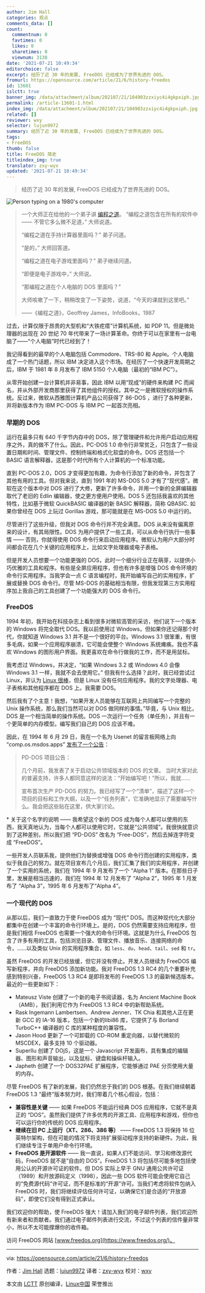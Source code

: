 ```yaml
---
author: Jim Hall
categories: 观点
comments_data: []
count:
  commentnum: 0
  favtimes: 0
  likes: 0
  sharetimes: 0
  viewnum: 3138
date: '2021-07-21 10:49:34'
editorchoice: false
excerpt: 经历了近 30 年的发展, FreeDOS 已经成为了世界先进的 DOS。
fromurl: https://opensource.com/article/21/6/history-freedos
id: 13601
islctt: true
banner_img: /data/attachment/album/202107/21/104903zzxiyc4i4gkpxiph.jpg
permalink: /article-13601-1.html
index_img: /data/attachment/album/202107/21/104903zzxiyc4i4gkpxiph.jpg.thumb.jpg
related: []
reviewer: wxy
selector: lujun9972
summary: 经历了近 30 年的发展, FreeDOS 已经成为了世界先进的 DOS。
tags:
- FreeDOS
thumb: false
title: FreeDOS 简史
titleindex_img: true
translator: zxy-wyx
updated: '2021-07-21 10:49:34'
---
```



> 
> 经历了近 30 年的发展, FreeDOS 已经成为了世界先进的 DOS。
> 
> 
> 


![](/data/attachment/album/202107/21/104903zzxiyc4i4gkpxiph.jpg "Person typing on a 1980's computer")



> 
> 一个大师正在给他的一个弟子讲 [编程之道](https://www.mit.edu/~xela/tao.html)。 “编程之道包含在所有的软件中 —— 不管它多么微不足道，” 大师说道。
> 
> 
> “编程之道在手持计算器里面吗？” 弟子问道。
> 
> 
> “是的，” 大师回答道。
> 
> 
> “编程之道在电子游戏里面吗？” 弟子继续问道。
> 
> 
> “即便是电子游戏中，” 大师说。
> 
> 
> “那编程之道在个人电脑的 DOS 里面吗？”
> 
> 
> 大师咳嗽了一下，稍稍改变了一下姿势，说道，“今天的课就到这里吧。”
> 
> 
> ——《编程之道》，Geoffrey James，InfoBooks，1987
> 
> 
> 


过去，计算仅限于昂贵的大型机和“大铁疙瘩”计算机系统，如 PDP 11。但是微处理器的出现在 20 世纪 70 年代带来了一场计算革命。你终于可以在家里有一台电脑了——“个人电脑”时代已经到了！


我记得看到的最早的个人电脑包括 Commodore、TRS-80 和 Apple。个人电脑成了一个热门话题，所以 IBM 决定进入这个市场。在经历了一个快速开发周期之后，IBM 于 1981 年 8 月发布了 IBM 5150 个人电脑（最初的“IBM PC”）。


从零开始创建一台计算机并非易事，因此 IBM 以用“现成”的硬件来构建 PC 而闻名，并从外部开发商那里获得了其他组件的授权。其中之一是微软授权的操作系统。反过来，微软从西雅图计算机产品公司获得了 86-DOS ，进行了各种更新，并将新版本作为 IBM PC-DOS 与 IBM PC 一起首次亮相。


### 早期的 DOS


运行在最多只有 640 千字节内存中的 DOS，除了管理硬件和允许用户启动应用程序之外，真的做不了什么。因此，PC-DOS 1.0 命令行非常贫乏，只包含了一些设置日期和时间、管理文件、控制终端和格式化软盘的命令。DOS 还包括一个 BASIC 语言解释器，这是那个时代所有个人计算机的一个标准功能。


直到 PC-DOS 2.0，DOS 才变得更加有趣，为命令行添加了新的命令，并包含了其他有用的工具。但对我来说，直到 1991 年的 MS-DOS 5.0 才有了“现代感”。微软在这个版本中对 DOS 进行了大修，更新了许多命令，并用一个新的全屏编辑器取代了老旧的 Edlin 编辑器，使之更方便用户使用。DOS 5 还包括我喜欢的其他特性，比如基于微软 QuickBASIC 编译器的新 BASIC 解释器，简称 QBASIC. 如果你曾经在 DOS 上玩过 Gorillas 游戏，那可能就是在 MS-DOS 5.0 中运行的。


尽管进行了这些升级，但我对 DOS 命令行并不完全满意。DOS 从来没有偏离原来的设计，有其局限性。DOS 为用户提供了一些工具，可以从命令行执行一些事情 —— 否则，你就得使用 DOS 命令行来启动应用程序。微软认为用户大部分时间都会花在几个关键的应用程序上，比如文字处理器或电子表格。


但是开发人员想要一个功能更强的 DOS，此时一个细分行业正在萌芽，以提供小巧优雅的工具和程序。有些是全屏应用程序，但也有许多是增强 DOS 命令环境的命令行实用程序。当我学会一点 C 语言编程时，我开始编写自己的实用程序，扩展或替换 DOS 命令行。尽管 MS-DOS 的基础相当有限，但我发现第三方实用程序加上我自己的工具创建了一个功能强大的 DOS 命令行。


### FreeDOS


1994 年初，我开始在科技杂志上看到很多对微软高管的采访，他们说下一个版本的 Windows 将完全取代 DOS。我以前使用过 Windows，但如果你还记得那个时代，你就知道 Windows 3.1 并不是一个很好的平台。Windows 3.1 很笨重，有很多毛病，如果一个应用程序崩溃，它可能会使整个 Windows 系统瘫痪。我也不喜欢 Windows 的图形用户界面。我更喜欢在命令行做我的工作，而不是用鼠标。


我考虑过 Windows，并决定，“如果 Windows 3.2 或 Windows 4.0 会像 Windows 3.1 一样，我就不会去使用它。” 但我有什么选择？此时，我已经尝试过 Linux，并认为 [Linux 很棒](https://opensource.com/article/17/5/how-i-got-started-linux-jim-hall-freedos)，但是 Linux 没有任何应用程序。我的文字处理器、电子表格和其他程序都在 DOS 上。我需要 DOS。


然后我有了个主意！我想，“如果开发人员能够在互联网上共同编写一个完整的 Unix 操作系统，那么我们当然可以对 DOS 做同样的事情。”毕竟，与 Unix 相比，DOS 是一个相当简单的操作系统。DOS 一次运行一个任务（单任务），并且有一个更简单的内存模型。编写我们自己的 DOS 应该不难。


因此，在 1994 年 6 月 29 日，我在一个名为 Usenet 的留言板网络上向 “comp.os.msdos.apps” [发布了一个公告](https://groups.google.com/g/comp.os.msdos.apps/c/oQmT4ETcSzU/m/O1HR8PE2u-EJ)：



> 
> PD-DOS 项目公告：
> 
> 
> 几个月前，我发表了关于启动公共领域版本的 DOS 的文章。 当时大家对此的普遍支持，许多人都同意这样的说法：“开始编写吧！”所以，我就……
> 
> 
> 宣布首次生产 PD-DOS 的努力。我已经写了一个“清单”，描述了这样一个项目的目标和工作大纲，以及一个“任务列表”，它准确地显示了需要编写什么。我会把这些贴在这里，供大家讨论。
> 
> 
> 


\* 关于这个名字的说明 —— 我希望这个新的 DOS 成为每个人都可以使用的东西，我天真地认为，当每个人都可以使用它时，它就是“公共领域”。我很快就意识到了这种差别，所以我们把 “PD-DOS” 改名为 “Free-DOS”，然后去掉连字符变成 “FreeDOS”。


一些开发人员联系我，提供他们为替换或增强 DOS 命令行而创建的实用程序，类似于我自己的努力。就在项目宣布几个月后，我们汇集了我们的实用程序，并创建了一个实用的系统，我们在 1994 年 9 月发布了一个 “Alpha 1” 版本。在那些日子里，发展是相当迅速的，我们在 1994 年 12 月发布了 “Alpha 2”，1995 年 1 月发布了 “Alpha 3”，1995 年 6 月发布了“Alpha 4”。


### 一个现代的 DOS


从那以后，我们一直致力于使 FreeDOS 成为 “现代” DOS。而这种现代化大部分都集中在创建一个丰富的命令行环境上。是的，DOS 仍然需要支持应用程序，但是我们相信 FreeDOS 也需要一个强大的命令行环境。这就是为什么 FreeDOS 包含了许多有用的工具，包括浏览目录、管理文件、播放音乐、连接网络的命令，……以及类似 Unix 的实用程序集合，如 `less`、`du`、`head`、`tail`、`sed` 和 `tr`。


虽然 FreeDOS 的开发已经放缓，但它并没有停止。开发人员继续为 FreeDOS 编写新程序，并向 FreeDOS 添加新功能。我对 FreeDOS 1.3 RC4 的几个重要补充感到特别兴奋，FreeDOS 1.3 RC4 是即将发布的 FreeDOS 1.3 的最新候选版本。最近的一些更新如下：


* Mateusz Viste 创建了一个新的电子书阅读器，名为 Ancient Machine Book（AMB），我们利用它作为 FreeDOS 1.3 RC4 中的新帮助系统。
* Rask Ingemann Lambertsen、Andrew Jenner、TK Chia 和其他人正在更新 GCC 的 IA-16 版本，包括一个新的libi86 库，它提供了与 Borland TurboC++ 编译器的 C 库的某种程度的兼容性。
* Jason Hood 更新了一个可卸载的 CD-ROM 重定向器，以替代微软的 MSCDEX，最多支持 10 个驱动器。
* SuperIlu 创建了 DOjS，这是一个 Javascript 开发画布，具有集成的编辑器、图形和声音输出，以及鼠标、键盘和操纵杆输入。
* Japheth 创建了一个 DOS32PAE 扩展程序，它能够通过 PAE 分页使用大量的内存。


尽管 FreeDOS 有了新的发展，我们仍然忠于我们的 DOS 根基。在我们继续朝着 FreeDOS 1.3 “最终”版本努力时，我们带着几个核心假设，包括：


* **兼容性是关键** —— 如果 FreeDOS 不能运行经典 DOS 应用程序，它就不是真正的 “DOS”。虽然我们提供了许多优秀的开源工具、应用程序和游戏，但你也可以运行你的传统的 DOS 应用程序。
* **继续在旧 PC 上运行（XT、286、386 等）** —— FreeDOS 1.3 将保持 16 位英特尔架构，但在可能的情况下将支持扩展驱动程序支持的新硬件。为此，我们继续专注于单用户命令行环境。
* **FreeDOS 是开源软件** —— 我一直说，如果人们不能访问、学习和修改源代码，FreeDOS 就不是“自由的 DOS”。FreeDOS 1.3 将包括尽可能多地包括使用公认的开源许可证的软件。但 DOS 实际上早于 GNU 通用公共许可证（1989）和开放源码定义（1998），因此一些 DOS 软件可能会使用它自己的“免费源代码”许可证，而不是标准的“开源”许可。当我们考虑将软件包纳入 FreeDOS 时，我们将继续评估任何许可证，以确保它们是合适的“开放源码”，即使它们没有得到正式承认。


我们欢迎你的帮助，使 FreeDOS 强大！请加入我们的电子邮件列表，我们欢迎所有新来者和贡献者。我们通过电子邮件列表进行交流，不过这个列表的信件量非常小，所以不太可能撑爆你的收件箱。


访问 FreeDOS 网站 [www.freedos.org](https://www.freedos.org/)。




---


via: <https://opensource.com/article/21/6/history-freedos>


作者：[Jim Hall](https://opensource.com/users/jim-hall) 选题：[lujun9972](https://github.com/lujun9972) 译者：[zxy-wyx](https://github.com/zxy-wyx) 校对：[wxy](https://github.com/wxy)


本文由 [LCTT](https://github.com/LCTT/TranslateProject) 原创编译，[Linux中国](https://linux.cn/) 荣誉推出